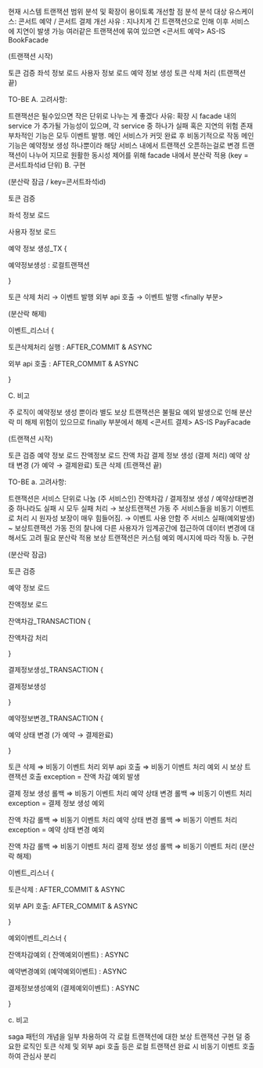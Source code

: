 현재 시스템 트랜잭션 범위 분석 및 확장이 용이토록 개선할 점 분석
분석 대상 유스케이스: 콘서트 예약 / 콘서트 결제
개선 사유 :
지나치게 긴 트랜잭션으로 인해 이후 서비스에 지연이 발생 가능
여러같은 트랜잭션에 묶여 있으면
<콘서트 예약>
AS-IS
BookFacade

(트랜잭션 시작)

토큰 검증
좌석 정보 로드
사용자 정보 로드
예약 정보 생성
토큰 삭제 처리
(트랜잭션 끝)

TO-BE
A. 고려사항:

트랜잭션은 될수있으면 작은 단위로 나누는 게 좋겠다
사유: 확장 시 facade 내의 service 가 추가될 가능성이 있으며, 각 service 중 하나가 실패 혹은 지연의 위험 존재
부차적인 기능은 모두 이벤트 발행.
메인 서비스가 커밋 완료 후 비동기적으로 작동
메인 기능은 예약정보 생성 하나뿐이라 해당 서비스 내에서 트랜잭션 오픈하는걸로 변경
트랜잭션이 나누어 지므로 원활한 동시성 제어를 위해 facade 내에서 분산락 적용 (key = 콘서트좌석id 단위)
B. 구현

(분산락 잠금 / key=콘서트좌석id)

토큰 검증

좌석 정보 로드

사용자 정보 로드

예약 정보 생성_TX {

예약정보생성 : 로컬트랜잭션

}

토큰 삭제 처리 → 이벤트 발행
외부 api 호출 → 이벤트 발행
<finally 부분>

(분산락 해제)

이벤트_리스너 {

토큰삭제처리 실행 : AFTER_COMMIT & ASYNC

외부 api 호출 : AFTER_COMMIT & ASYNC

}

C. 비고

주 로직이 예약정보 생성 뿐이라 별도 보상 트랜잭션은 불필요
예외 발생으로 인해 분산락 미 해제 위험이 있으므로 finally 부분에서 해제
<콘서트 결제>
AS-IS
PayFacade

(트랜잭션 시작)

토큰 검증
예약 정보 로드
잔액정보 로드
잔액 차감
결제 정보 생성 (결제 처리)
예약 상태 변경 (가 예약 → 결제완료)
토큰 삭제
(트랜잭션 끝)

TO-BE
a. 고려사항:

트랜잭션은 서비스 단위로 나눔
(주 서비스인) 잔액차감 / 결제정보 생성 / 예약상태변경 중 하나라도 실패 시 모두 실패 처리 → 보상트랜잭션 가동
주 서비스들을 비동기 이벤트로 처리 시 원자성 보장이 매우 힘들어짐. → 이벤트 사용 안함
주 서비스 실패(예외발생) ~ 보상트랜잭션 가동 전의 찰나에 다른 사용자가 임계공간에 접근하여 데이터 변경에 대해서도 고려 필요
분산락 적용
보상 트랜잭션은 커스텀 예외 메시지에 따라 작동
b. 구현

(분산락 잠금)

토큰 검증

예약 정보 로드

잔액정보 로드

잔액차감_TRANSACTION {

잔액차감 처리

}

결제정보생성_TRANSACTION {

결제정보생성

}

예약정보변경_TRANSACTION {

예약 상태 변경 (가 예약 → 결제완료)

}

토큰 삭제 ⇒ 비동기 이벤트 처리
외부 api 호출 ⇒ 비동기 이벤트 처리
예외 시 보상 트랜잭션 호출
exception = 잔액 차감 예외 발생

결제 정보 생성 롤백 ⇒ 비동기 이벤트 처리
예약 상태 변경 롤백 ⇒ 비동기 이벤트 처리
exception = 결제 정보 생성 예외

잔액 차감 롤백 ⇒ 비동기 이벤트 처리
예약 상태 변경 롤백 ⇒ 비동기 이벤트 처리
exception = 예약 상태 변경 예외

잔액 차감 롤백 ⇒ 비동기 이벤트 처리
결제 정보 생성 롤백 ⇒ 비동기 이벤트 처리
(분산락 해제)

이벤트_리스너 {

토큰삭제 : AFTER_COMMIT & ASYNC

외부 API 호출: AFTER_COMMIT & ASYNC

}

예외이벤트_리스너 {

잔액차감예외 ( 잔액예외이벤트) : ASYNC

예약변경예외 (예약예외이벤트) : ASYNC

결제정보생성예외 (결제예외이벤트) : ASYNC

}

c. 비고

saga 패턴의 개념을 일부 차용하여 각 로컬 트랜잭션에 대한 보상 트랜잭션 구현
덜 중요한 로직인 토큰 삭제 및 외부 api 호출 등은 로컬 트랜잭션 완료 시 비동기 이벤트 호출하여 관심사 분리
